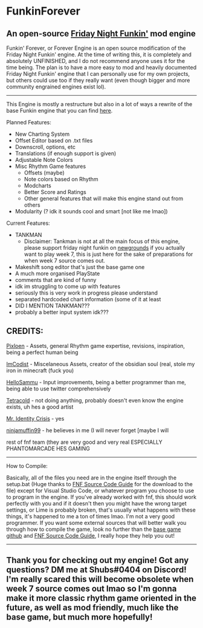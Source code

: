 # FunkinForever
An open-source [Friday Night Funkin'](https://www.newgrounds.com/portal/view/770371) mod engine
----------------------------------------------
Funkin' Forever, or Forever Engine is an open source modification of the Friday Night Funkin' engine. At the time of writing this, it is completely and absolutely UNFINISHED, and I do not recommend anyone uses it for the time being. The plan is to have a more easy to mod and heavily documented Friday Night Funkin' engine that I can personally use for my own projects, but others could use too if they really want (even though bigger and more community engrained engines exist lol).

----------------------------------------------
This Engine is mostly a restructure but also in a lot of ways a rewrite of the base Funkin engine that you can find [here](https://github.com/ninjamuffin99/Funkin).

Planned Features:
* New Charting System
* Offset Editor based on .txt files
* Downscroll, options, etc
* Translations (if enough support is given)
* Adjustable Note Colors
* Misc Rhythm Game features
  * Offsets (maybe)
  * Note colors based on Rhythm
  * Modcharts
  * Better Score and Ratings
  * Other general features that will make this engine stand out from others
* Modularity (? idk it sounds cool and smart [not like me lmao])

Current Features:
* TANKMAN
  * Disclaimer: Tankman is not at all the main focus of this engine, please support friday night funkin on [newgrounds](https://www.newgrounds.com/portal/view/770371) if you actually want to play week 7, this is just here for the sake of preparations for when week 7 source comes out.
* Makeshift song editor that's just the base game one
* A much more organised PlayState
* comments that are kind of funny
* idk im struggling to come up with features
* seriously this is very work in progress please understand
* separated hardcoded chart information (some of it at least
* DID I MENTION TANKMAN???
* probably a better input system idk???

CREDITS:
----------------------------------------------

[Pixloen](https://github.com/PixlJacket) - Assets, general Rhythm game expertise, revisions, inspiration, being a perfect human being

[ImCodist](https://github.com/ImCodist) - Miscelaneous Assets, creator of the obsidian soul (real, stole my iron in minecraft (fuck you)

[HelloSammu](https://github.com/hellosammu) - Input improvements, being a better programmer than me, being able to use twitter comprehensively

[Tetracold](https://twitter.com/FourTimesCold) - not doing anything, probably doesn't even know the engine exists, uh hes a good artist

[Mr. Identity Crisis](https://twitter.com/MrIDCrisis) - yes

[ninjamuffin99](https://twitter.com/ninja_muffin99) - he believes in me (I will never forget [maybe I will

rest of fnf team (they are very good and very real ESPECIALLY PHANTOMARCADE HES GAMING

----------------------------------------------
How to Compile:

Basically, all of the files you need are in the engine itself through the setup.bat (Huge thanks to [FNF Source Code Guide](https://gamebanana.com/tuts/13798) for the download to the file) except for Visual Studio Code, or whatever program you choose to use to program in the engine. If you've already worked with fnf, this should work perfectly with you and if it doesn't then you might have the wrong target settings, or Lime is probably broken, that's usually what happens with these things, it's happened to me a ton of times lmao. I'm not a very good programmer.
If you want some external sources that will better walk you through how to compile the game, look no further than the [base game github](https://github.com/ninjamuffin99/Funkin) and [FNF Source Code Guide](https://gamebanana.com/tuts/13798), I really hope they help you out!

----------------------------------------------
Thank you for checking out my engine! Got any questions? DM me at Shubs#0404 on Discord!
I'm **really** scared this will become obsolete when week 7 source comes out lmao so I'm gonna make it more classic rhythm game oriented in the future, as well as mod friendly, much like the base game, but much more hopefully!
----------------------------------------------
